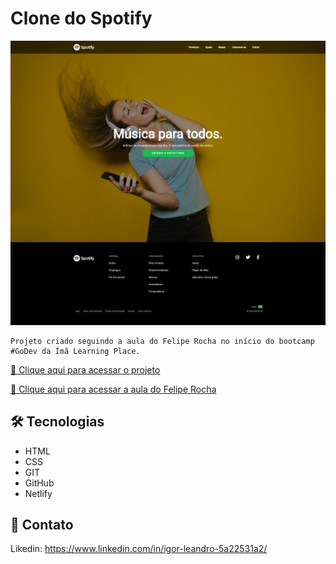 # Clone do Spotify

![preview](./.github/preview.png)

    Projeto criado seguindo a aula do Felipe Rocha no início do bootcamp #GoDev da Ímã Learning Place.

[🔗 Clique aqui para acessar o projeto](https://igolrlclonespotify.netlify.app/)

[🔗 Clique aqui para acessar a aula do Felipe Rocha](https://youtu.be/qjsRinLKiLc)

## 🛠 Tecnologias

- HTML
- CSS
- GIT
- GitHub
- Netlify

## 💬 Contato

Likedin: https://www.linkedin.com/in/igor-leandro-5a22531a2/